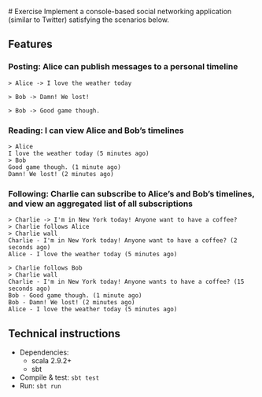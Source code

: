 # Exercise
Implement a console-based social networking application (similar to Twitter) satisfying the scenarios below.

## Features
### Posting: Alice can publish messages to a personal timeline
```
> Alice -> I love the weather today

> Bob -> Damn! We lost!

> Bob -> Good game though.
```

### Reading: I can view Alice and Bob’s timelines
```
> Alice
I love the weather today (5 minutes ago)
> Bob
Good game though. (1 minute ago)
Damn! We lost! (2 minutes ago)
```

### Following: Charlie can subscribe to Alice’s and Bob’s timelines, and view an aggregated list of all subscriptions
```
> Charlie -> I'm in New York today! Anyone want to have a coffee?
> Charlie follows Alice
> Charlie wall
Charlie - I'm in New York today! Anyone want to have a coffee? (2 seconds ago)
Alice - I love the weather today (5 minutes ago)

> Charlie follows Bob
> Charlie wall
Charlie - I'm in New York today! Anyone wants to have a coffee? (15 seconds ago)
Bob - Good game though. (1 minute ago)
Bob - Damn! We lost! (2 minutes ago)
Alice - I love the weather today (5 minutes ago)
```

## Technical instructions
- Dependencies:
    - scala 2.9.2+
    - sbt
- Compile & test: `sbt test`
- Run: `sbt run`